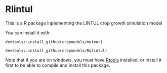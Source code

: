 # Rlintul
This is a R package inplementing the LINTUL crop growth simulation model

You can install it with:

`devtools::install_github(cropmodels/meteor)`

`devtools::install_github(cropmodels/Rqlintul)`

Note that if you are on windows, you must have [Rtools](https://cran.r-project.org/bin/windows/Rtools/) installed, or install it first to be able to compile and install this package. 
